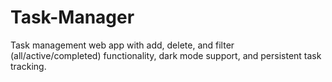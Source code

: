 # Task-Manager
Task management web app with add, delete, and filter (all/active/completed) functionality, dark mode support, and persistent task tracking.
